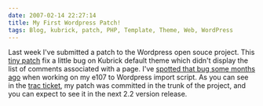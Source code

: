 ```yaml
---
date: 2007-02-14 22:27:14
title: My First Wordpress Patch!
tags: Blog, kubrick, patch, PHP, Template, Theme, Web, WordPress
---
```


Last week I've submitted a patch to the Wordpress open souce project. This [tiny patch](https://trac.wordpress.org/attachment/ticket/3753/wp-default-theme-show-comments-on-pages.diff) fix a little bug on Kubrick default theme which didn't display the list of comments associated with a page. I've [spotted that bug some months ago](https://kevin.deldycke.com/2006/11/wordpress-to-e107-v05-static-pages-import-added/) when working on my e107 to Wordpress import script. As you can see in the [trac ticket](https://trac.wordpress.org/ticket/3753), my patch was committed in the trunk of the project, and you can expect to see it in the next 2.2 version release.

